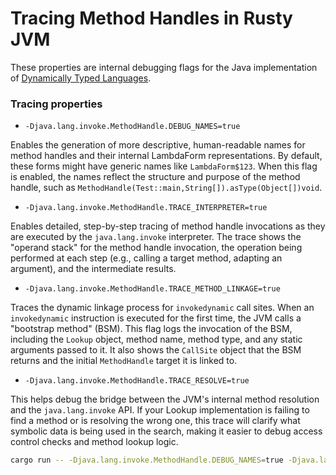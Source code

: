 # Tracing Method Handles in Rusty JVM

These properties are internal debugging flags for the Java implementation of [Dynamically Typed Languages][Dynamically Typed Languages].

### Tracing properties

- `-Djava.lang.invoke.MethodHandle.DEBUG_NAMES=true`

Enables the generation of more descriptive, human-readable names for method handles and their internal LambdaForm representations. By default, these forms might have generic names like `LambdaForm$123`. When this flag is enabled, the names reflect the structure and purpose of the method handle, such as `MethodHandle(Test::main,String[]).asType(Object[])void`.

- `-Djava.lang.invoke.MethodHandle.TRACE_INTERPRETER=true`

Enables detailed, step-by-step tracing of method handle invocations as they are executed by the `java.lang.invoke` interpreter. The trace shows the "operand stack" for the method handle invocation, the operation being performed at each step (e.g., calling a target method, adapting an argument), and the intermediate results.

- `-Djava.lang.invoke.MethodHandle.TRACE_METHOD_LINKAGE=true`

Traces the dynamic linkage process for `invokedynamic` call sites. When an `invokedynamic` instruction is executed for the first time, the JVM calls a "bootstrap method" (BSM). This flag logs the invocation of the BSM, including the `Lookup` object, method name, method type, and any static arguments passed to it. It also shows the `CallSite` object that the BSM returns and the initial `MethodHandle` target it is linked to.

- `-Djava.lang.invoke.MethodHandle.TRACE_RESOLVE=true`

This helps debug the bridge between the JVM's internal method resolution and the `java.lang.invoke` API. If your Lookup implementation is failing to find a method or is resolving the wrong one, this trace will clarify what symbolic data is being used in the search, making it easier to debug access control checks and method lookup logic.

```bash
cargo run -- -Djava.lang.invoke.MethodHandle.DEBUG_NAMES=true -Djava.lang.invoke.MethodHandle.TRACE_INTERPRETER=true -Djava.lang.invoke.MethodHandle.TRACE_METHOD_LINKAGE=true -Djava.lang.invoke.MethodHandle.TRACE_RESOLVE=true samples.reflection.mutablecallsiteexample.MutableCallSiteExample
```

[//]: # (links)
[Dynamically Typed Languages]: https://www.oracle.com/technical-resources/articles/javase/dyntypelang.html
